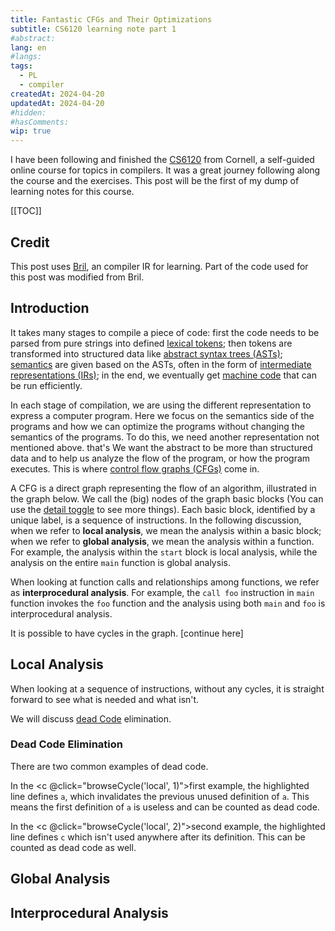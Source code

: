 ```yaml
---
title: Fantastic CFGs and Their Optimizations
subtitle: CS6120 learning note part 1
#abstract: 
lang: en
#langs: 
tags:
  - PL
  - compiler
createdAt: 2024-04-20
updatedAt: 2024-04-20
#hidden: 
#hasComments:
wip: true
---
```


I have been following and finished
the [CS6120](https://www.cs.cornell.edu/courses/cs6120/2023fa/) from Cornell, a
self-guided online course for topics in compilers. It was a great journey
following along the course and the exercises. This post will be the first of my
dump of learning notes for this course.
<!-- more -->

[[TOC]]

## Credit

This post uses [Bril](https://capra.cs.cornell.edu/bril/intro.html),
an compiler IR for learning. Part of the code used for this post was modified
from Bril.

## Introduction

<!-- script for the whole md -->
<script setup lang="ts">
import DCERedef from './components/programs/local/DCERedef.vue';
import DCEUnused from './components/programs/local/DCEUnused.vue';
import BranchingInstr from "./components/programs/general/BranchingInstr.vue"; 
import {ref} from 'vue'; 

const local = ref(null);
const cycleMapping = {
    'local': local
};

const cycleCompMapping = {
    'local': [DCERedef, DCEUnused]
};

function browseCycle(cycle: keyof cycleMapping, count: number) {
    const cycleComp = cycleMapping[cycle].value;
    cycleComp.display(count - 1);
}
</script>

It takes many stages to compile a piece of code: first the code needs to be
parsed from pure strings into defined
[lexical tokens](https://www.wikiwand.com/en/Lexical_token); then tokens are
transformed into structured data like
[abstract syntax trees (ASTs)](https://www.wikiwand.com/en/Abstract_syntax_tree);
[semantics](https://www.wikiwand.com/en/Semantics_(computer_science)) are given
based on the ASTs, often in the form of
[intermediate representations (IRs)](https://www.wikiwand.com/en/Intermediate_representation);
in the end, we eventually get
[machine code](https://www.wikiwand.com/en/Machine_code) that can be run
efficiently.

In each stage of compilation, we are using the different representation to
express a computer program. Here we focus on the semantics side of the programs
and how we can optimize the programs without changing the semantics of the
programs. To do this, we need another representation not mentioned above. that's
We want the abstract to be more than structured data and to help us analyze the
flow of the program, or how the program executes. This is where
[control flow graphs (CFGs)](https://www.wikiwand.com/en/Control-flow_graph)
come in.

A CFG is a direct graph representing the flow of an algorithm, illustrated in
the graph below. We call the (big) nodes of the graph basic blocks (You can use
the [detail toggle](#simple-example) to see more things). Each basic block,
identified by a unique label, is a sequence of instructions. In the following
discussion, when we refer to **local analysis**, we mean the analysis within a
basic block; when we refer to **global analysis**, we mean the analysis within a
function. For example, the analysis within the `start` block is local analysis,
while the analysis on the entire `main` function is global analysis.

When looking at function calls and relationships among functions, we refer as
**interprocedural analysis**. For example, the `call foo` instruction in `main`
function invokes the `foo` function and the analysis using both `main` and `foo`
is interprocedural analysis.

<BranchingInstr id="simple-example"/>

It is possible to have cycles in the graph. [continue here]

## Local Analysis

When looking at a sequence of instructions, without any cycles, it is straight
forward to see what is needed and what isn't.

We will discuss [dead Code](https://www.wikiwand.com/en/Dead_code) elimination.

### Dead Code Elimination

There are two common examples of dead code.

In the <c @click="browseCycle('local', 1)">first</c> example, the
highlighted line defines `a`, which invalidates the previous unused definition
of `a`. This means the first definition of `a` is useless and can be counted as
dead code.

In the <c @click="browseCycle('local', 2)">second</c> example, the highlighted
line defines `c` which isn't used anywhere after its definition. This can be
counted as dead code as well.

<ProgCycle :progs="cycleCompMapping['local']" ref="local"/>

## Global Analysis

## Interprocedural Analysis

